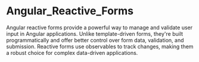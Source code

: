 # Angular_Reactive_Forms
Angular reactive forms provide a powerful way to manage and validate user input in Angular applications. Unlike template-driven forms, they're built programmatically and offer better control over form data, validation, and submission. Reactive forms use observables to track changes, making them a robust choice for complex data-driven applications.

